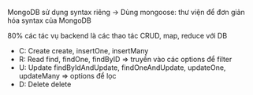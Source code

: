 MongoDB sử dụng syntax riêng -> Dùng mongoose: thư viện để đơn giản hóa syntax của MongoDB

80% các tác vụ backend là các thao tác CRUD, map, reduce với DB
- C: Create
create, insertOne, insertMany
- R: Read
find, findOne, findByID => truyền vào các options để filter
- U: Update
findByIdAndUpdate, findOneAndUpdate, updateOne, updateMany => options để lọc
- D: Delete
delete
